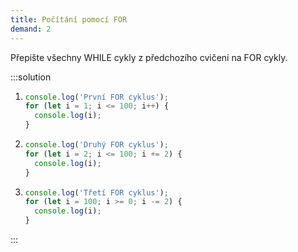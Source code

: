 ```yaml
---
title: Počítání pomocí FOR
demand: 2
---
```


Přepište všechny WHILE cykly z předchozího cvičení na FOR cykly.

:::solution

1. ```js
   console.log('První FOR cyklus');
   for (let i = 1; i <= 100; i++) {
     console.log(i);
   }
   ```
1. ```js
   console.log('Druhý FOR cyklus');
   for (let i = 2; i <= 100; i += 2) {
     console.log(i);
   }
   ```
1. ```js
   console.log('Třetí FOR cyklus');
   for (let i = 100; i >= 0; i -= 2) {
     console.log(i);
   }
   ```

:::
